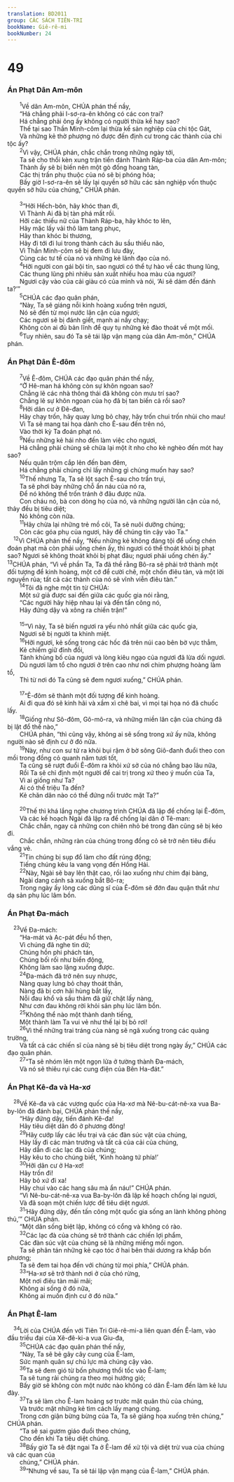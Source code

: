 ```yaml
---
translation: BD2011
group: CÁC SÁCH TIÊN-TRI
bookName: Giê-rê-mi 
bookNumber: 24
---
```


<div class="title"><h1>49</h1><h3>Án Phạt Dân Am-môn</h3></div>
<span class="verse gie_49_1">  <sup>1</sup>Về dân Am-môn, CHÚA phán thế nầy,<br/>  “Há chẳng phải I-sơ-ra-ên không có các con trai?<br/>  Há chẳng phải ông ấy không có người thừa kế hay sao?<br/>  Thế tại sao Thần Minh-côm lại thừa kế sản nghiệp của chi tộc Gát,<br/>  Và những kẻ thờ phượng nó được đến định cư trong các thành của chi tộc ấy?<br/></span>
<span class="verse gie_49_2">  <sup>2</sup>Vì vậy, CHÚA phán, chắc chắn trong những ngày tới,<br/>  Ta sẽ cho thổi kèn xung trận tiến đánh Thành Ráp-ba của dân Am-môn;<br/>  Thành ấy sẽ bị biến nên một gò đống hoang tàn,<br/>  Các thị trấn phụ thuộc của nó sẽ bị phóng hỏa;<br/>  Bấy giờ I-sơ-ra-ên sẽ lấy lại quyền sở hữu các sản nghiệp vốn thuộc quyền sở hữu của chúng,” CHÚA phán.<br/><br/></span>
<span class="verse gie_49_3">  <sup>3</sup>“Hỡi Hếch-bôn, hãy khóc than đi,<br/>  Vì Thành Ai đã bị tàn phá mất rồi.<br/>  Hỡi các thiếu nữ của Thành Ráp-ba, hãy khóc to lên,<br/>  Hãy mặc lấy vải thô làm tang phục,<br/>  Hãy than khóc bi thương,<br/>  Hãy đi tới đi lui trong thành cách âu sầu thiểu não,<br/>  Vì Thần Minh-côm sẽ bị đem đi lưu đày,<br/>  Cùng các tư tế của nó và những kẻ lãnh đạo của nó.<br/></span>
<span class="verse gie_49_4">  <sup>4</sup>Hỡi người con gái bội tín, sao ngươi có thể tự hào về các thung lũng,<br/>  Các thung lũng phì nhiêu sản xuất nhiều hoa màu của ngươi?<br/>  Ngươi cậy vào của cải giàu có của mình và nói, ‘Ai sẽ dám đến đánh ta?’”<br/></span>
<span class="verse gie_49_5">  <sup>5</sup>CHÚA các đạo quân phán,<br/>  “Này, Ta sẽ giáng nỗi kinh hoàng xuống trên ngươi,<br/>  Nó sẽ đến từ mọi nước lân cận của ngươi;<br/>  Các ngươi sẽ bị đánh giết, mạnh ai nấy chạy;<br/>  Không còn ai đủ bản lĩnh để quy tụ những kẻ đào thoát về một mối.<br/></span>
<span class="verse gie_49_6">  <sup>6</sup>Tuy nhiên, sau đó Ta sẽ tái lập vận mạng của dân Am-môn,” CHÚA phán.<br/></span>
<div class="title"><h3>Án Phạt Dân Ê-đôm </h3></div>
<span class="verse gie_49_7">  <sup>7</sup>Về Ê-đôm, CHÚA các đạo quân phán thế nầy, <br/>  “Ở Hê-man há không còn sự khôn ngoan sao?<br/>  Chẳng lẽ các nhà thông thái đã không còn mưu trí sao?<br/>  Chẳng lẽ sự khôn ngoan của họ đã bị tan biến cả rồi sao?<br/></span>
<span class="verse gie_49_8">  <sup>8</sup>Hỡi dân cư ở Ðê-đan,<br/>  Hãy chạy trốn, hãy quay lưng bỏ chạy, hãy trốn chui trốn nhủi cho mau!<br/>  Vì Ta sẽ mang tai họa dành cho Ê-sau đến trên nó,<br/>  Vào thời kỳ Ta đoán phạt nó.<br/></span>
<span class="verse gie_49_9">  <sup>9</sup>Nếu những kẻ hái nho đến làm việc cho ngươi,<br/>  Há chẳng phải chúng sẽ chừa lại một ít nho cho kẻ nghèo đến mót hay sao?<br/>  Nếu quân trộm cắp lẻn đến ban đêm,<br/>  Há chẳng phải chúng chỉ lấy những gì chúng muốn hay sao?<br/></span>
<span class="verse gie_49_10">  <sup>10</sup>Thế nhưng Ta, Ta sẽ lột sạch Ê-sau cho trần trụi,<br/>  Ta sẽ phơi bày những chỗ ẩn náu của nó ra,<br/>  Ðể nó không thể trốn tránh ở đâu được nữa.<br/>  Con cháu nó, bà con dòng họ của nó, và những người lân cận của nó, thảy đều bị tiêu diệt;<br/>  Nó không còn nữa.<br/></span>
<span class="verse gie_49_11">  <sup>11</sup>Hãy chừa lại những trẻ mồ côi, Ta sẽ nuôi dưỡng chúng;<br/>  Còn các góa phụ của ngươi, hãy để chúng tin cậy vào Ta.”<br/></span>
<span class="verse gie_49_12"> <sup>12</sup>Vì CHÚA phán thế nầy, “Nếu những kẻ không đáng tội để uống chén đoán phạt mà còn phải uống chén ấy, thì ngươi có thể thoát khỏi bị phạt sao? Ngươi sẽ không thoát khỏi bị phạt đâu; ngươi phải uống chén ấy.” </span>
<span class="verse gie_49_13"><sup>13</sup>CHÚA phán, “Vì về phần Ta, Ta đã thề rằng Bô-ra sẽ phải trở thành một đối tượng để kinh hoàng, một cớ để cười chê, một chốn điêu tàn, và một lời nguyền rủa; tất cả các thành của nó sẽ vĩnh viễn điêu tàn.”<br/></span>
<span class="verse gie_49_14">  <sup>14</sup>Tôi đã nghe một tin từ CHÚA:<br/>  Một sứ giả được sai đến giữa các quốc gia nói rằng, <br/>  “Các người hãy hiệp nhau lại và đến tấn công nó,<br/>  Hãy đứng dậy và xông ra chiến trận!” <br/><br/></span>
<span class="verse gie_49_15">  <sup>15</sup>“Vì này, Ta sẽ biến ngươi ra yếu nhỏ nhất giữa các quốc gia,<br/>  Ngươi sẽ bị người ta khinh miệt.<br/></span>
<span class="verse gie_49_16">  <sup>16</sup>Hỡi ngươi, kẻ sống trong các hốc đá trên núi cao bên bờ vực thẳm,<br/>  Kẻ chiếm giữ đỉnh đồi,<br/>  Tánh khủng bố của ngươi và lòng kiêu ngạo của ngươi đã lừa dối ngươi.<br/>  Dù ngươi làm tổ cho ngươi ở trên cao như nơi chim phượng hoàng làm tổ,<br/>  Thì từ nơi đó Ta cũng sẽ đem ngươi xuống,” CHÚA phán.<br/><br/></span>
<span class="verse gie_49_17">  <sup>17</sup>“Ê-đôm sẽ thành một đối tượng để kinh hoàng. <br/>  Ai đi qua đó sẽ kinh hãi và xầm xì chê bai, vì mọi tại họa nó đã chuốc lấy. <br/></span>
<span class="verse gie_49_18">  <sup>18</sup>Giống như Sô-đôm, Gô-mô-ra, và những miền lân cận của chúng đã bị lật đổ thế nào,” <br/>  CHÚA phán, “thì cũng vậy, không ai sẽ sống trong xứ ấy nữa, không người nào sẽ định cư ở đó nữa.<br/></span>
<span class="verse gie_49_19">  <sup>19</sup>Này, như con sư tử ra khỏi bụi rậm ở bờ sông Giô-đanh đuổi theo con mồi trong đồng cỏ quanh năm tươi tốt,<br/>  Ta cũng sẽ rượt đuổi Ê-đôm ra khỏi xứ sở của nó chẳng bao lâu nữa,<br/>  Rồi Ta sẽ chỉ định một người để cai trị trong xứ theo ý muốn của Ta,<br/>  Vì ai giống như Ta?<br/>  Ai có thể triệu Ta đến?<br/>  Kẻ chăn dân nào có thể đứng nổi trước mặt Ta?”<br/><br/></span>
<span class="verse gie_49_20">  <sup>20</sup>Thế thì khá lắng nghe chương trình CHÚA đã lập để chống lại Ê-đôm,<br/>  Và các kế hoạch Ngài đã lập ra để chống lại dân ở Tê-man: <br/>  Chắc chắn, ngay cả những con chiên nhỏ bé trong đàn cũng sẽ bị kéo đi.<br/>  Chắc chắn, những ràn của chúng trong đồng cỏ sẽ trở nên tiêu điều vắng vẻ.<br/></span>
<span class="verse gie_49_21">  <sup>21</sup>Tin chúng bị sụp đổ làm cho đất rúng động;<br/>  Tiếng chúng kêu la vang vọng đến Hồng Hải.<br/></span>
<span class="verse gie_49_22">  <sup>22</sup>Này, Ngài sẽ bay lên thật cao, rồi lao xuống như chim đại bàng,<br/>  Ngài dang cánh sà xuống bắt Bô-ra;<br/>  Trong ngày ấy lòng các dũng sĩ của Ê-đôm sẽ đớn đau quặn thắt như dạ sản phụ lúc lâm bồn.<br/></span>
<div class="title"><h3>Án Phạt Ða-mách </h3></div>
<span class="verse gie_49_23"> <sup>23</sup>Về Ða-mách: <br/>  “Ha-mát và Ạc-pát đều hổ thẹn,<br/>  Vì chúng đã nghe tin dữ;<br/>  Chúng hồn phi phách tán,<br/>  Chúng bối rối như biển động,<br/>  Không làm sao lặng xuống được.<br/></span>
<span class="verse gie_49_24">  <sup>24</sup>Ða-mách đã trở nên suy nhược,<br/>  Nàng quay lưng bỏ chạy thoát thân,<br/>  Nàng đã bị cơn hãi hùng bắt lấy,<br/>  Nỗi đau khổ và sầu thảm đã giữ chặt lấy nàng,<br/>  Như cơn đau không rời khỏi sản phụ lúc lâm bồn.<br/></span>
<span class="verse gie_49_25">  <sup>25</sup>Không thể nào một thành danh tiếng,<br/>  Một thành làm Ta vui vẻ như thế lại bị bỏ rơi!<br/></span>
<span class="verse gie_49_26">  <sup>26</sup>Vì thế những trai tráng của nàng sẽ ngã xuống trong các quảng trường,<br/>  Và tất cả các chiến sĩ của nàng sẽ bị tiêu diệt trong ngày ấy,” CHÚA các đạo quân phán.<br/></span>
<span class="verse gie_49_27">  <sup>27</sup>“Ta sẽ nhóm lên một ngọn lửa ở tường thành Ða-mách,<br/>  Và nó sẽ thiêu rụi các cung điện của Bên Ha-đát.”<br/></span>
<div class="title"><h3>Án Phạt Kê-đa và Ha-xơ </h3></div>
<span class="verse gie_49_28"> <sup>28</sup>Về Kê-đa và các vương quốc của Ha-xơ mà Nê-bu-cát-nê-xa vua Ba-by-lôn đã đánh bại, CHÚA phán thế nầy, <br/>  “Hãy đứng dậy, tiến đánh Kê-đa!<br/>  Hãy tiêu diệt dân đó ở phương đông!<br/></span>
<span class="verse gie_49_29">  <sup>29</sup>Hãy cướp lấy các lều trại và các đàn súc vật của chúng,<br/>  Hãy lấy đi các màn trướng và tất cả của cải của chúng,<br/>  Hãy dẫn đi các lạc đà của chúng;<br/>  Hãy kêu to cho chúng biết, ‘Kinh hoàng tứ phía!’<br/></span>
<span class="verse gie_49_30">  <sup>30</sup>Hỡi dân cư ở Ha-xơ!<br/>  Hãy trốn đi!<br/>  Hãy bỏ xứ đi xa!<br/>  Hãy chui vào các hang sâu mà ẩn náu!” CHÚA phán.<br/>  “Vì Nê-bu-cát-nê-xa vua Ba-by-lôn đã lập kế hoạch chống lại ngươi,<br/>  Và đã soạn một chiến lược để tiêu diệt ngươi.<br/></span>
<span class="verse gie_49_31">  <sup>31</sup>‘Hãy đứng dậy, đến tấn công một quốc gia sống an lành không phòng thủ,’” CHÚA phán.<br/>  “Một dân sống biệt lập, không có cổng và không có rào.<br/></span>
<span class="verse gie_49_32">  <sup>32</sup>Các lạc đà của chúng sẽ trở thành các chiến lợi phẩm,<br/>  Các đàn súc vật của chúng sẽ là những miếng mồi ngon.<br/>  Ta sẽ phân tán những kẻ cạo tóc ở hai bên thái dương ra khắp bốn phương;<br/>  Ta sẽ đem tai họa đến với chúng từ mọi phía,” CHÚA phán.<br/></span>
<span class="verse gie_49_33">  <sup>33</sup>“Ha-xơ sẽ trở thành nơi ở của chó rừng,<br/>  Một nơi điêu tàn mãi mãi;<br/>  Không ai sống ở đó nữa,<br/>  Không ai muốn định cư ở đó nữa.” <br/></span>
<div class="title"><h3>Án Phạt Ê-lam </h3></div>
<span class="verse gie_49_34"> <sup>34</sup>Lời của CHÚA đến với Tiên Tri Giê-rê-mi-a liên quan đến Ê-lam, vào đầu triều đại của Xê-đê-ki-a vua Giu-đa, <br/></span>
<span class="verse gie_49_35">  <sup>35</sup>CHÚA các đạo quân phán thế nầy, <br/>  “Này, Ta sẽ bẻ gãy cây cung của Ê-lam,<br/>  Sức mạnh quân sự chủ lực mà chúng cậy vào.<br/></span>
<span class="verse gie_49_36">  <sup>36</sup>Ta sẽ đem gió từ bốn phương thổi tốc vào Ê-lam;<br/>  Ta sẽ tung rải chúng ra theo mọi hướng gió;<br/>  Bấy giờ sẽ không còn một nước nào không có dân Ê-lam đến làm kẻ lưu đày.<br/></span>
<span class="verse gie_49_37">  <sup>37</sup>Ta sẽ làm cho Ê-lam hoảng sợ trước mặt quân thù của chúng,<br/>  Và trước mặt những kẻ tìm cách lấy mạng chúng.<br/>  Trong cơn giận bừng bừng của Ta, Ta sẽ giáng họa xuống trên chúng,” CHÚA phán.<br/>  “Ta sẽ sai gươm giáo đuổi theo chúng,<br/>  Cho đến khi Ta tiêu diệt chúng.<br/></span>
<span class="verse gie_49_38">  <sup>38</sup>Bấy giờ Ta sẽ đặt ngai Ta ở Ê-lam để xử tội và diệt trừ vua của chúng và các quan của<br/>  chúng,” CHÚA phán.<br/></span>
<span class="verse gie_49_39">  <sup>39</sup>“Nhưng về sau, Ta sẽ tái lập vận mạng của Ê-lam,” CHÚA phán.<br/></span>
